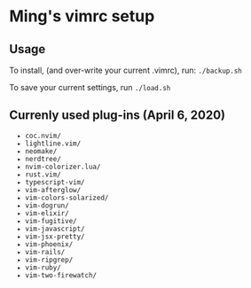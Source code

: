 # Ming's vimrc setup

## Usage

To install, (and over-write your current .vimrc), run:
`./backup.sh`

To save your current settings, run
`./load.sh`

## Currenly used plug-ins (April 6, 2020)
```
  ▸ coc.nvim/
  ▸ lightline.vim/
  ▸ neomake/
  ▸ nerdtree/
  ▸ nvim-colorizer.lua/
  ▸ rust.vim/
  ▸ typescript-vim/
  ▸ vim-afterglow/
  ▸ vim-colors-solarized/
  ▸ vim-dogrun/
  ▸ vim-elixir/
  ▸ vim-fugitive/
  ▸ vim-javascript/
  ▸ vim-jsx-pretty/
  ▸ vim-phoenix/
  ▸ vim-rails/
  ▸ vim-ripgrep/
  ▸ vim-ruby/
  ▸ vim-two-firewatch/
```
